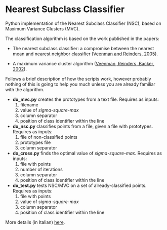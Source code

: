 # Nearest Subclass Classifier

Python implementation of the Nearest Subclass Classifier (NSC), based on Maximum Variance Clusters (MVC).

The classification algorithm is based on the work published in the papers:

* The nearest subclass classifier: a compromise between the nearest mean and nearest neighbor classifier ([Veenman and Reinders, 2005](https://doi.org/10.1109/TPAMI.2005.187)).

* A maximum variance cluster algorithm ([Veenman, Reinders, Backer, 2002](https://doi.org/10.1109/TPAMI.2002.1033218)).

Follows a brief description of how the scripts work, however probably nothing of this is going to help you much unless you are already familiar with the algorithm.

- **do_mvc.py** creates the prototypes from a text file. Requires as inputs:
	1. filename
	2. value of *sigma-square-max*
	3. column separator
	4. position of class identifier within the line
- **do_nsc.py** classifies points from a file, given a file with prototypes. Requires as inputs:
	1. file of non-classified points
	2. prototypes file
	3. column separator
- **do_cross.py** finds the optimal value of *sigma-square-max*. Requires as inputs:
	1. file with points
	2. number of iterations
	3. column separator
	4. position of class identifier within the line
- **do_test.py** tests NSC/MVC on a set of already-classified points. Requires as inputs:
	1. file with points
	2. value of *sigma-square-max*
	3. column separator
	4. position of class identifier within the line

More details (in Italian) [here](http://spotted.cat/web.giorgiostampa.eu/Classificazione_per_prossimita.html).
